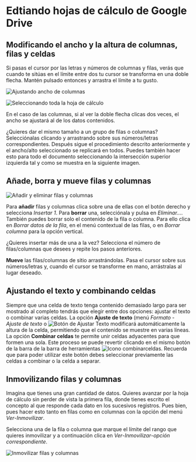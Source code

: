 # Edtiando hojas de cálculo de Google Drive

## Modificando el ancho y la altura de columnas, filas y celdas

Si pasas el cursor por las letras y números de columnas y filas, verás que cuando te sitúas en el límite entre dos tu cursor se transforma en una doble flecha. Mantén pulsado entonces y arrastra el límite a tu gusto.

![Ajustando ancho de columnas](https://catedu.gitbooks.io/trabajo-colaborativo-con-google-drive/content/images/Ajustando_ancho_de_columnas.png)

![Seleccionando toda la hoja de cálculo](https://catedu.gitbooks.io/trabajo-colaborativo-con-google-drive/content/images/Seleccionando_toda_la_hoja_de_cálculo.png)

En el caso de las columnas, si al ver la doble flecha clicas dos veces, el ancho se ajustará al de los datos contenidos.

¿Quieres dar el mismo tamaño a un grupo de filas o columnas? Selecciónalas clicando y arrastrando sobre sus números/letras correspondientes. Después sigue el procedimiento descrito anteriormente y el ancho/alto seleccionado se replicará en todos. Puedes también hacer esto para todo el documento seleccionando la intersección superior izquierda tal y como se muestra en la siguiente imagen.

## Añade, borra y mueve filas y columnas

![Añadir y eliminar filas y columnas](https://catedu.gitbooks.io/trabajo-colaborativo-con-google-drive/content/images/Añadir_y_eliminar_filas_y_columnas.png)

Para **añadir** filas y columnas clica sobre una de ellas con el botón derecho y selecciona *Insertar 1*. Para **borrar** una, selecciónala y pulsa en *Eliminar...*. También puedes borrar solo el contenido de la fila o columna. Para ello clica en *Borrar datos de la fila*, en el menú contextual de las filas, o en *Borrar columna* para la opción vertical.

¿Quieres insertar más de una a la vez? Selecciona el número de filas/columnas que desees y repite los pasos anteriores.

**Mueve** las filas/columnas de sitio arrastrándolas. Pasa el cursor sobre sus números/letras y, cuando el cursor se transforme en mano, arrástralas al lugar deseado.

## Ajustando el texto y combinando celdas

Siempre que una celda de texto tenga contenido demasiado largo para ser mostrado al completo tendrás que elegir entre dos opciones: ajustar el texto o combinar varias celdas. La opción **Ajuste de texto** (menú *Formato* - *Ajuste de texto* o ![Botón de Ajustar Texto](https://catedu.gitbooks.io/trabajo-colaborativo-con-google-drive/content/images/Ajustar_texto.png) modificará automáticamente la altura de la celda, permitiendo que el contenido se muestre en varias líneas. La opción **Combinar celdas** te permite unir celdas adyacentes para que formen una sola. Este proceso se puede revertir clicando en el mismo botón de la barra de la barra de herramientas ![Icono combinarceldas](https://catedu.gitbooks.io/trabajo-colaborativo-con-google-drive/content/images/Combinar_celdas.png). Recuerda que para poder utilizar este botón debes seleccionar previamente las celdas a combinar o la celda a separar.

## Inmovilizando filas y columnas

Imagina que tienes una gran cantidad de datos. Quieres avanzar por la hoja de cálculo sin perder de vista la primera fila, donde tienes escrito el concepto al que responde cada dato en los sucesivos registros. Pues bien, pues hacer esto tanto en filas como en columnas con la opción del menú *Ver*-*Inmovilizar*.

Selecciona una de la fila o columna que marque el límite del rango que quieres inmovilizar y a continuación clica en *Ver*-*Inmovilizar*-*opción correspondiente*.

![Inmovilizar filas y columnas](https://catedu.gitbooks.io/trabajo-colaborativo-con-google-drive/content/images/Inmovilizar_filas_y_columnas.png)

<!--
{% youtube %}https://www.youtube.com/watch?v=O_ilw-2NrHk{% endyoutube %}
-->